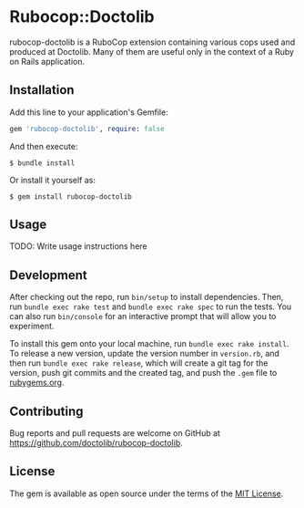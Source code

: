 # Rubocop::Doctolib

rubocop-doctolib is a RuboCop extension containing various cops used and
produced at Doctolib. Many of them are useful only in the context of a Ruby on
Rails application.

## Installation

Add this line to your application's Gemfile:

```ruby
gem 'rubocop-doctolib', require: false
```

And then execute:

    $ bundle install

Or install it yourself as:

    $ gem install rubocop-doctolib

## Usage

TODO: Write usage instructions here

## Development

After checking out the repo, run `bin/setup` to install dependencies. Then, run
`bundle exec rake test` and `bundle exec rake spec` to run the tests. You can
also run `bin/console` for an interactive prompt that will allow you to
experiment.

To install this gem onto your local machine, run `bundle exec rake install`. To
release a new version, update the version number in `version.rb`, and then run
`bundle exec rake release`, which will create a git tag for the version, push
git commits and the created tag, and push the `.gem` file to
[rubygems.org](https://rubygems.org).

## Contributing

Bug reports and pull requests are welcome on GitHub at
https://github.com/doctolib/rubocop-doctolib.

## License

The gem is available as open source under the terms of the [MIT
License](https://opensource.org/licenses/MIT).
